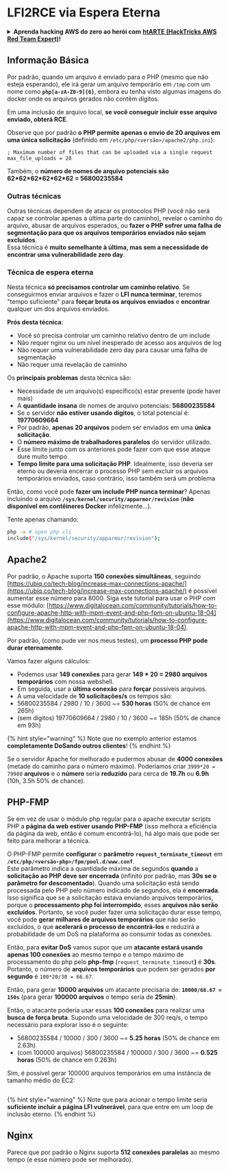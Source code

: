 # LFI2RCE via Espera Eterna

<details>

<summary><strong>Aprenda hacking AWS do zero ao herói com</strong> <a href="https://training.hacktricks.xyz/courses/arte"><strong>htARTE (HackTricks AWS Red Team Expert)</strong></a><strong>!</strong></summary>

Outras maneiras de apoiar o HackTricks:

* Se você deseja ver sua **empresa anunciada no HackTricks** ou **baixar o HackTricks em PDF** Verifique os [**PLANOS DE ASSINATURA**](https://github.com/sponsors/carlospolop)!
* Adquira o [**swag oficial PEASS & HackTricks**](https://peass.creator-spring.com)
* Descubra [**A Família PEASS**](https://opensea.io/collection/the-peass-family), nossa coleção exclusiva de [**NFTs**](https://opensea.io/collection/the-peass-family)
* **Junte-se ao** 💬 [**grupo Discord**](https://discord.gg/hRep4RUj7f) ou ao [**grupo telegram**](https://t.me/peass) ou **siga-nos** no **Twitter** 🐦 [**@carlospolopm**](https://twitter.com/hacktricks_live)**.**
* **Compartilhe seus truques de hacking enviando PRs para os** [**HackTricks**](https://github.com/carlospolop/hacktricks) e [**HackTricks Cloud**](https://github.com/carlospolop/hacktricks-cloud) repositórios do github.

</details>

## Informação Básica

Por padrão, quando um arquivo é enviado para o PHP (mesmo que não esteja esperando), ele irá gerar um arquivo temporário em `/tmp` com um nome como **`php[a-zA-Z0-9]{6}`**, embora eu tenha visto algumas imagens do docker onde os arquivos gerados não contêm dígitos.

Em uma inclusão de arquivo local, **se você conseguir incluir esse arquivo enviado, obterá RCE**.

Observe que por padrão **o PHP permite apenas o envio de 20 arquivos em uma única solicitação** (definido em `/etc/php/<versão>/apache2/php.ini`):
```
; Maximum number of files that can be uploaded via a single request
max_file_uploads = 20
```
Também, o **número de nomes de arquivo potenciais são 62\*62\*62\*62\*62\*62 = 56800235584**

### Outras técnicas

Outras técnicas dependem de atacar os protocolos PHP (você não será capaz se controlar apenas a última parte do caminho), revelar o caminho do arquivo, abusar de arquivos esperados, ou **fazer o PHP sofrer uma falha de segmentação para que os arquivos temporários enviados não sejam excluídos**.\
Essa técnica é **muito semelhante à última, mas sem a necessidade de encontrar uma vulnerabilidade zero day**.

### Técnica de espera eterna

Nesta técnica **só precisamos controlar um caminho relativo**. Se conseguirmos enviar arquivos e fazer o **LFI nunca terminar**, teremos "tempo suficiente" para **forçar bruta os arquivos enviados** e **encontrar** qualquer um dos arquivos enviados.

**Prós desta técnica**:

* Você só precisa controlar um caminho relativo dentro de um include
* Não requer nginx ou um nível inesperado de acesso aos arquivos de log
* Não requer uma vulnerabilidade zero day para causar uma falha de segmentação
* Não requer uma revelação de caminho

Os **principais problemas** desta técnica são:

* Necessidade de um arquivo(s) específico(s) estar presente (pode haver mais)
* A **quantidade insana** de nomes de arquivo potenciais: **56800235584**
* Se o servidor **não estiver usando dígitos**, o total potencial é: **19770609664**
* Por padrão, **apenas 20 arquivos** podem ser enviados em uma **única solicitação**.
* O **número máximo de trabalhadores paralelos** do servidor utilizado.
* Esse limite junto com os anteriores pode fazer com que esse ataque dure muito tempo
* **Tempo limite para uma solicitação PHP**. Idealmente, isso deveria ser eterno ou deveria encerrar o processo PHP sem excluir os arquivos temporários enviados, caso contrário, isso também será um problema

Então, como você pode **fazer um include PHP nunca terminar**? Apenas incluindo o arquivo **`/sys/kernel/security/apparmor/revision`** (**não disponível em contêineres Docker** infelizmente...).

Tente apenas chamando:
```bash
php -a # open php cli
include("/sys/kernel/security/apparmor/revision");
```
## Apache2

Por padrão, o Apache suporta **150 conexões simultâneas**, seguindo [https://ubiq.co/tech-blog/increase-max-connections-apache/](https://ubiq.co/tech-blog/increase-max-connections-apache/) é possível aumentar esse número para 8000. Siga este tutorial para usar o PHP com esse módulo: [https://www.digitalocean.com/community/tutorials/how-to-configure-apache-http-with-mpm-event-and-php-fpm-on-ubuntu-18-04](https://www.digitalocean.com/community/tutorials/how-to-configure-apache-http-with-mpm-event-and-php-fpm-on-ubuntu-18-04).

Por padrão, (como pude ver nos meus testes), um **processo PHP pode durar eternamente**.

Vamos fazer alguns cálculos:

* Podemos usar **149 conexões** para gerar **149 \* 20 = 2980 arquivos temporários** com nossa webshell.
* Em seguida, usar a **última conexão** para **forçar** possíveis arquivos.
* A uma velocidade de **10 solicitações/s** os tempos são:
* 56800235584 / 2980 / 10 / 3600 \~= **530 horas** (50% de chance em 265h)
* (sem dígitos) 19770609664 / 2980 / 10 / 3600 \~= 185h (50% de chance em 93h)

{% hint style="warning" %}
Note que no exemplo anterior estamos **completamente DoSando outros clientes**!
{% endhint %}

Se o servidor Apache for melhorado e pudermos abusar de **4000 conexões** (metade do caminho para o número máximo). Poderíamos criar `3999*20 = 79980` **arquivos** e o **número** seria **reduzido** para cerca de **19.7h** ou **6.9h** (10h, 3.5h 50% de chance).

## PHP-FMP

Se em vez de usar o módulo php regular para o apache executar scripts PHP a **página da web estiver usando** **PHP-FMP** (isso melhora a eficiência da página da web, então é comum encontrá-lo), há algo mais que pode ser feito para melhorar a técnica.

O PHP-FMP permite **configurar** o **parâmetro** **`request_terminate_timeout`** em **`/etc/php/<versão-php>/fpm/pool.d/www.conf`**.\
Este parâmetro indica a quantidade máxima de segundos **quando** a **solicitação ao PHP deve ser encerrada** (infinito por padrão, mas **30s se o parâmetro for descomentado**). Quando uma solicitação está sendo processada pelo PHP pelo número indicado de segundos, ela é **encerrada**. Isso significa que se a solicitação estava enviando arquivos temporários, porque o **processamento php foi interrompido**, esses **arquivos não serão excluídos**. Portanto, se você puder fazer uma solicitação durar esse tempo, você pode **gerar milhares de arquivos temporários** que não serão excluídos, o que **acelerará o processo de encontrá-los** e reduzirá a probabilidade de um DoS na plataforma ao consumir todas as conexões.

Então, para **evitar DoS** vamos supor que um **atacante estará usando apenas 100 conexões** ao mesmo tempo e o tempo máximo de processamento do php pelo **php-fmp** (`request_terminate_timeout`**)** é **30s**. Portanto, o número de **arquivos temporários** que podem ser gerados **por segundo** é `100*20/30 = 66.67`.

Então, para gerar **10000 arquivos** um atacante precisaria de: **`10000/66.67 = 150s`** (para gerar **100000 arquivos** o tempo seria de **25min**).

Então, o atacante poderia usar essas **100 conexões** para realizar uma **busca de força bruta**. Supondo uma velocidade de 300 req/s, o tempo necessário para explorar isso é o seguinte:

* 56800235584 / 10000 / 300 / 3600 \~= **5.25 horas** (50% de chance em 2.63h)
* (com 100000 arquivos) 56800235584 / 100000 / 300 / 3600 \~= **0.525 horas** (50% de chance em 0.263h)

Sim, é possível gerar 100000 arquivos temporários em uma instância de tamanho médio do EC2:

<figure><img src="../../.gitbook/assets/image (3) (1) (1) (3).png" alt=""><figcaption></figcaption></figure>

{% hint style="warning" %}
Note que para acionar o tempo limite seria **suficiente incluir a página LFI vulnerável**, para que entre em um loop de inclusão eterno.
{% endhint %}

## Nginx

Parece que por padrão o Nginx suporta **512 conexões paralelas** ao mesmo tempo (e esse número pode ser melhorado).
